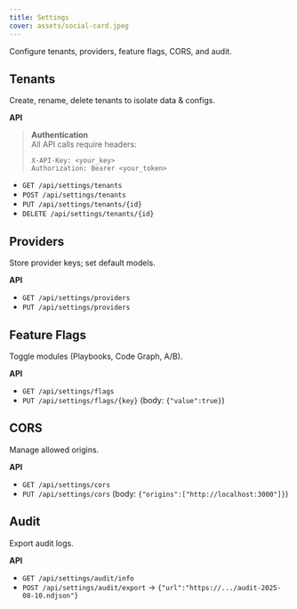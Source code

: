 ```yaml
---
title: Settings
cover: assets/social-card.jpeg
---
```


Configure tenants, providers, feature flags, CORS, and audit.

## Tenants
Create, rename, delete tenants to isolate data & configs.

**API**  
> **Authentication**  
> All API calls require headers:  
> ```http
> X-API-Key: <your_key>
> Authorization: Bearer <your_token>
> ```

- `GET /api/settings/tenants`
- `POST /api/settings/tenants`
- `PUT /api/settings/tenants/{id}`
- `DELETE /api/settings/tenants/{id}`

## Providers
Store provider keys; set default models.

**API**  
- `GET /api/settings/providers`
- `PUT /api/settings/providers`

## Feature Flags
Toggle modules (Playbooks, Code Graph, A/B).

**API**  
- `GET /api/settings/flags`
- `PUT /api/settings/flags/{key}` (body: `{"value":true}`)

## CORS
Manage allowed origins.

**API**  
- `GET /api/settings/cors`
- `PUT /api/settings/cors` (body: `{"origins":["http://localhost:3000"]}`)

## Audit
Export audit logs.

**API**  
- `GET /api/settings/audit/info`
- `POST /api/settings/audit/export` → `{"url":"https://.../audit-2025-08-10.ndjson"}`


